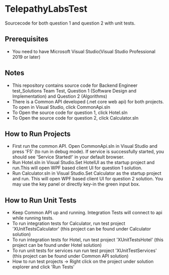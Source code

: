 # TelepathyLabsTest
Sourcecode for both question 1 and question 2 with unit tests.

Prerequisites
-------------
- You need to have Microsoft Visual Studio(Visual Studio Professional 2019 or later)

Notes
-----
- This repository contains source code for Backend Engineer test_Solutions Team Test, Question 1 (Software Design and Implementation) and Question 2 (Algorithms)
- There is a Common API developed (.net core web api) for both projects. To open in Visual Studio, click CommonApi.sln
- To Open the source code for question 1, click Hotel.sln
- To Open the source code for question 2, click Calculator.sln

How to Run Projects
-------------------
- First run the common API. Open CommonApi.sln in Visual Studio and press 'F5' (to run in debug mode). If service is successfully started, you should see 'Service Started!' in your default browser.
- Run Hotel.sln in Visual Studio.Set HotelUI as the startup project and run.This will open WPF based client UI for question 1 solution. 
- Run Calculator.sln in Visual Studio.Set Calculator as the startup project and run. This will open WPF based client UI for question 2 solution. You may use the key panel or directly key-in the green input box.

How to Run Unit Tests
---------------------
- Keep Common API up and running. Integration Tests will connect to api while running tests.
- To run integration tests for Calculator, run test project 'XUnitTestsCalculator' (this project can be found under Calculator solution)
- To run integration tests for Hotel, run test project 'XUnitTestsHotel' (this project can be found under Hotel solution)
- To run unit tests for services run run test project 'XUnitTestServices' (this project can be found under Common API solution)
- How to run test projects -> Right click on the project under solution explorer and click 'Run Tests'
